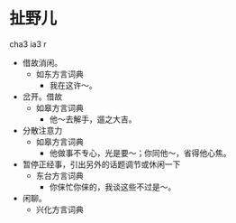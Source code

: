 # 扯野儿
cha3 ia3 r
+ 借故消闲。
  * 如东方言词典
    - 我在这许～。
+ 岔开。借故
  * 如皋方言词典
    - 他～去解手，遛之大吉。
+ 分散注意力
  * 如皋方言词典
    - 他做事不专心，光是要～；你同他～，省得他心焦。
+ 暂停正经事，引出另外的话题调节或休闲一下
  * 东台方言词典
    - 你俫忙你俫的，我谈这些不过是～。
+ 闲聊。
  * 兴化方言词典
